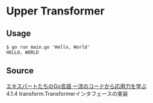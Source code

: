# Upper Transformer

## Usage

```console
$ go run main.go 'Hello, World'
HELLO, WORLD
```

## Source

[エキスパートたちのGo言語 一流のコードから応用力を学ぶ](https://gihyo.jp/book/2022/978-4-297-12519-6)  
4.1.4 transform.Transformerインタフェースの実装
